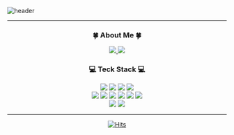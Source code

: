 ![header](https://capsule-render.vercel.app/api?type=soft&color=0:EECDA3,100:ff8fbf&text=Welcome%20to%20Ahyeon's%20GitHub!%20&fontSize=45&fontColor=FFFFFF&animation=twinkling)
<hr>
<div align=center> 
<h3>🍀 About Me 🍀 </h3>
  <a href= "https://cooing-caraway-2f1.notion.site/162516e994b3804caa27c3648f3bf6a2?pvs=4">
    <img src="https://img.shields.io/badge/Notion-000000?style=flat&logo=notion&logoColor=white">
  </a>
  <a href= "https://velog.io/@aaah11/posts">
    <img src="https://img.shields.io/badge/Velog-20C997?style=flat&logo=velog&logoColor=white">
  </a><br>
  <h3>💻 Teck Stack 💻</h3>
<img src="https://img.shields.io/badge/Java-007396?style=for-the-badge&logo=Java&logoColor=white"/>
<img src="https://img.shields.io/badge/Python-3776AB?style=for-the-badge&logo=Python&logoColor=white">
<img src="https://img.shields.io/badge/SpringBoot-6DB33F?style=for-the-badge&logo=springboot&logoColor=white">
<img src="https://img.shields.io/badge/MySQL-4479A1?style=for-the-badge&logo=MySQL&logoColor=white"><br>
<img src="https://img.shields.io/badge/MariaDB-003545?style=flat&logo=mariadb&logoColor=white">
<img src="https://img.shields.io/badge/AndroidStudio-3DDC84?style=flat&logo=AndroidStudio&logoColor=white">
<img src="https://img.shields.io/badge/Spring-6DB33F?style=flat&logo=spring&logoColor=white">
<img src="https://img.shields.io/badge/html5-E34F26?style=flat&logo=html5&logoColor=white">
<img src="https://img.shields.io/badge/JavaScript-F7DF1E?style=flat&logo=javascript&logoColor=black">
<img src="https://img.shields.io/badge/AWS-232F3E?style=flat&logo=amazonwebservices&logoColor=white"><br>
<img src="https://img.shields.io/badge/GitHub-181717?style=flat&logo=github&logoColor=white">
<img src="https://img.shields.io/badge/Git-F05032?style=flat&logo=git&logoColor=white">
<hr>
  
[![Hits](https://hits.seeyoufarm.com/api/count/incr/badge.svg?url=https%3A%2F%2Fgithub.com%2Fppyong11&count_bg=%23B6E498&title_bg=%23436246&icon=github.svg&icon_color=%23E7E7E7&title=GitHub&edge_flat=false)](https://hits.seeyoufarm.com)
</div>
